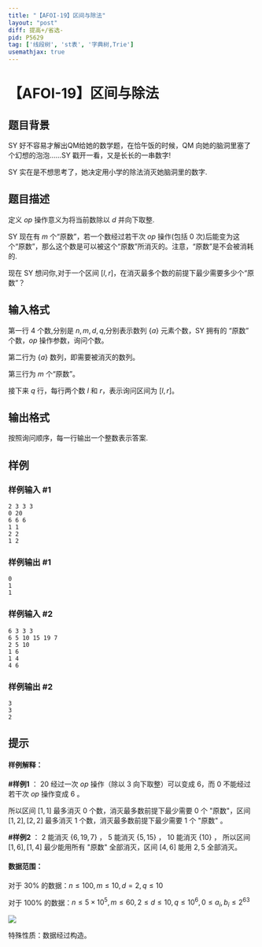 ```yaml
---
title: "【AFOI-19】区间与除法"
layout: "post"
diff: 提高+/省选-
pid: P5629
tag: ['线段树', 'st表', '字典树,Trie']
usemathjax: true
---
```


# 【AFOI-19】区间与除法
## 题目背景

SY 好不容易才解出QM给她的数学题，在恰午饭的时候，QM 向她的脑洞里塞了个幻想的泡泡……SY 戳开一看，又是长长的一串数字!

SY 实在是不想思考了，她决定用小学的除法消灭她脑洞里的数字.
## 题目描述

定义 $op$ 操作意义为将当前数除以 $d$ 并向下取整.

SY 现在有 $m$ 个“原数”，若一个数经过若干次 $op$ 操作(包括 $0$ 次)后能变为这个“原数”，那么这个数是可以被这个“原数”所消灭的。注意，“原数”是不会被消耗的.

现在 SY 想问你,对于一个区间 $[l,r]$，在消灭最多个数的前提下最少需要多少个“原数”？
## 输入格式

第一行 $4$ 个数,分别是 $n,m,d,q$,分别表示数列 $\{a\}$ 元素个数，SY 拥有的 “原数” 个数，$op$ 操作参数，询问个数。

第二行为 $\{a\}$ 数列，即需要被消灭的数列。

第三行为 $m$ 个“原数”。

接下来 $q$ 行，每行两个数 $l$ 和 $r$，表示询问区间为 $[l,r]$。
## 输出格式

按照询问顺序，每一行输出一个整数表示答案.
## 样例

### 样例输入 #1
```
2 3 3 3
0 20
6 6 6
1 1
2 2
1 2

```
### 样例输出 #1
```
0
1
1

```
### 样例输入 #2
```
6 3 3 3
6 5 10 15 19 7
2 5 10
1 6
1 4
4 6

```
### 样例输出 #2
```
3
3
2

```
## 提示

#### 样例解释：

**#样例1** ： $20$ 经过一次 $op$ 操作（除以 $3$ 向下取整）可以变成 $6$，而 $0$ 不能经过若干次 $op$ 操作变成 $6$ 。

所以区间 $[1,1]$ 最多消灭 $0$ 个数，消灭最多数前提下最少需要 $0$ 个 "原数"，区间 $[1,2],[2,2]$ 最多消灭 $1$ 个数，消灭最多数前提下最少需要 $1$ 个 "原数" 。

**#样例2** ： $2$ 能消灭 $\{6,19,7\}$ ， $5$ 能消灭 $\{5,15\}$ ， $10$ 能消灭 $\{10\}$ ， 所以区间 $[1,6],[1,4]$ 最少能用所有 "原数" 全部消灭，区间 $[4,6]$ 能用 $2,5$ 全部消灭。

#### 数据范围：

对于 $30\%$ 的数据：$n\le100,m\leq10, d=2, q\le 10$

对于 $100\%$ 的数据：$n\le5\times 10^{5},m\leq60,2\leq d\leq10,q\le10^{6},0\le a_i,b_i\le 2^{63}$

![](https://cdn.luogu.com.cn/upload/image_hosting/t7pn0p1n.png)

特殊性质：数据经过构造。
